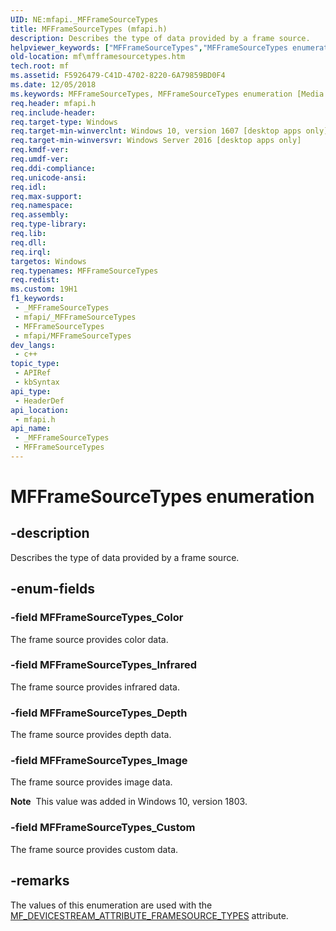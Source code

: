 ```yaml
---
UID: NE:mfapi._MFFrameSourceTypes
title: MFFrameSourceTypes (mfapi.h)
description: Describes the type of data provided by a frame source.
helpviewer_keywords: ["MFFrameSourceTypes","MFFrameSourceTypes enumeration [Media Foundation]","MFFrameSourceTypes_Color","MFFrameSourceTypes_Custom","MFFrameSourceTypes_Depth","MFFrameSourceTypes_Image","MFFrameSourceTypes_Infrared","_MFFrameSourceTypes","mf.mfframesourcetypes","mfapi/ MFFrameSourceTypes_Image","mfapi/MFFrameSourceTypes","mfapi/MFFrameSourceTypes_Color","mfapi/MFFrameSourceTypes_Custom","mfapi/MFFrameSourceTypes_Depth","mfapi/MFFrameSourceTypes_Infrared"]
old-location: mf\mfframesourcetypes.htm
tech.root: mf
ms.assetid: F5926479-C41D-4702-8220-6A79859BD0F4
ms.date: 12/05/2018
ms.keywords: MFFrameSourceTypes, MFFrameSourceTypes enumeration [Media Foundation], MFFrameSourceTypes_Color, MFFrameSourceTypes_Custom, MFFrameSourceTypes_Depth, MFFrameSourceTypes_Image, MFFrameSourceTypes_Infrared, _MFFrameSourceTypes, mf.mfframesourcetypes, mfapi/ MFFrameSourceTypes_Image, mfapi/MFFrameSourceTypes, mfapi/MFFrameSourceTypes_Color, mfapi/MFFrameSourceTypes_Custom, mfapi/MFFrameSourceTypes_Depth, mfapi/MFFrameSourceTypes_Infrared
req.header: mfapi.h
req.include-header: 
req.target-type: Windows
req.target-min-winverclnt: Windows 10, version 1607 [desktop apps only]
req.target-min-winversvr: Windows Server 2016 [desktop apps only]
req.kmdf-ver: 
req.umdf-ver: 
req.ddi-compliance: 
req.unicode-ansi: 
req.idl: 
req.max-support: 
req.namespace: 
req.assembly: 
req.type-library: 
req.lib: 
req.dll: 
req.irql: 
targetos: Windows
req.typenames: MFFrameSourceTypes
req.redist: 
ms.custom: 19H1
f1_keywords:
 - _MFFrameSourceTypes
 - mfapi/_MFFrameSourceTypes
 - MFFrameSourceTypes
 - mfapi/MFFrameSourceTypes
dev_langs:
 - c++
topic_type:
 - APIRef
 - kbSyntax
api_type:
 - HeaderDef
api_location:
 - mfapi.h
api_name:
 - _MFFrameSourceTypes
 - MFFrameSourceTypes
---
```


# MFFrameSourceTypes enumeration


## -description

Describes the type of data provided by a frame source.

## -enum-fields

### -field MFFrameSourceTypes_Color

The frame source provides color data.

### -field MFFrameSourceTypes_Infrared

The frame source provides infrared data.

### -field MFFrameSourceTypes_Depth

The frame source provides depth data.

### -field MFFrameSourceTypes_Image

The frame source provides image data.

<b>Note</b>  This value was added in Windows 10, version 1803.

### -field MFFrameSourceTypes_Custom

The frame source provides custom data.

## -remarks

The values of this enumeration are used with the <a href="/windows/desktop/medfound/mf-devicestream-attribute-framesource-types">MF_DEVICESTREAM_ATTRIBUTE_FRAMESOURCE_TYPES</a> attribute.

